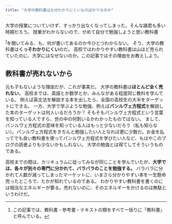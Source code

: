 ```yaml
---
title: "大学の教科書はなぜわかりにくいものばかりなのか"
---
```


大学の授業についていけず、すっかり出なくなってしまった。そんな諸君も多い時期だろう。
授業がわからないので、せめて自分で勉強しようと思い教科書

<sup id="fnref:1">[1](#fn:1)</sup>を開いてみる、も、何が書いてあるのか今ひとつわからない。
そう、大学の教科書は**くっそわかりにくい**のだ。
高校ではわかりやすい教科書は山ほど売られていたのに、大学にはなぜないのか。この記事ではその理由をお教えしよう。

## 教科書が売れないから

元も子もないような理由だが、これが事実だ。
大学の教科書は**ほとんど全く売れない**。
高校までは、英語とか数学とか、みんながある程度同じ教科を学んでいる。
例えば英文法を解説する本を出したら、全国の高校生の大半をターゲットにできる。
一方、大学で学ぶような勉強、例えば**パンルヴェ方程式**を解説した本のターゲットは何人いるだろうか？
そもそもパンルヴェ方程式という言葉を知っている人ですら、世の中の何割いるかわかったものではない。
まして、パンルヴェ方程式の意味を知っている人はもっと少ないだろう（私も知らない）。パンルヴェ方程式をきちんと勉強したい人となれば更に少数だ。お金を払ってでも良い教科書を使ってパンルヴェ方程式を学びたい人など、もはやこのブログの読者よりも少ないかもしれない。
大学の勉強とは得てしてそういうものである。

高校までの間は、カリキュラムに従ってみなが同じことを学んでいたが、**大学では、各々が別々の専門に分かれて、バラバラのことを勉強する。**
バラバラに分かれて人数が減ってしまったマーケットに、いまさら分かりやすい本を一生懸命売ったところで、たかが知れているのである。
わかりやすい教科書を書くのには相当なエネルギーが要る。売れないのに、そのエネルギーをかけるのは無駄というわけだ。

* * *

1. この記事では、教科書・参考書・テキストの類をすべて一括りに「教科書」と呼んでいる。[↩](#fnref:1)
